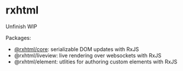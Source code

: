 # rxhtml

Unfinish WIP

Packages:

- [@rxhtml/core](./packages/core/README.md): serializable DOM updates with RxJS
- @rxhtml/liveview: live rendering over websockets with RxJS
- @rxhtml/element: utlities for authoring custom elements with RxJS